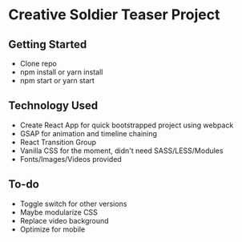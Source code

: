 # Creative Soldier Teaser Project

## Getting Started

- Clone repo
- npm install or yarn install
- npm start or yarn start

## Technology Used

- Create React App for quick bootstrapped project using webpack
- GSAP for animation and timeline chaining
- React Transition Group
- Vanilla CSS for the moment, didn't need SASS/LESS/Modules
- Fonts/Images/Videos provided

## To-do

- Toggle switch for other versions
- Maybe modularize CSS
- Replace video background
- Optimize for mobile